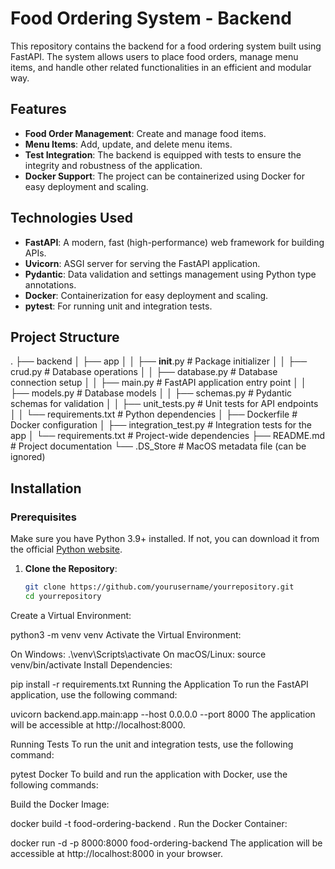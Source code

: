 # Food Ordering System - Backend

This repository contains the backend for a food ordering system built using FastAPI. The system allows users to place food orders, manage menu items, and handle other related functionalities in an efficient and modular way.

## Features

- **Food Order Management**: Create and manage food items.
- **Menu Items**: Add, update, and delete menu items.
- **Test Integration**: The backend is equipped with tests to ensure the integrity and robustness of the application.
- **Docker Support**: The project can be containerized using Docker for easy deployment and scaling.

## Technologies Used

- **FastAPI**: A modern, fast (high-performance) web framework for building APIs.
- **Uvicorn**: ASGI server for serving the FastAPI application.
- **Pydantic**: Data validation and settings management using Python type annotations.
- **Docker**: Containerization for easy deployment and scaling.
- **pytest**: For running unit and integration tests.

## Project Structure

.
├── backend
│   ├── app
│   │   ├── __init__.py         # Package initializer
│   │   ├── crud.py             # Database operations
│   │   ├── database.py         # Database connection setup
│   │   ├── main.py             # FastAPI application entry point
│   │   ├── models.py           # Database models
│   │   ├── schemas.py          # Pydantic schemas for validation
│   │   ├── unit_tests.py       # Unit tests for API endpoints
│   │   └── requirements.txt    # Python dependencies
│   ├── Dockerfile              # Docker configuration
│   ├── integration_test.py     # Integration tests for the app
│   └── requirements.txt        # Project-wide dependencies
├── README.md                   # Project documentation
└── .DS_Store                   # MacOS metadata file (can be ignored)




## Installation

### Prerequisites

Make sure you have Python 3.9+ installed. If not, you can download it from the official [Python website](https://www.python.org/downloads/).

1. **Clone the Repository**:
   ```bash
   git clone https://github.com/yourusername/yourrepository.git
   cd yourrepository
Create a Virtual Environment:


python3 -m venv venv
Activate the Virtual Environment:

On Windows:
.\venv\Scripts\activate
On macOS/Linux:
source venv/bin/activate
Install Dependencies:


pip install -r requirements.txt
Running the Application
To run the FastAPI application, use the following command:

uvicorn backend.app.main:app --host 0.0.0.0 --port 8000
The application will be accessible at http://localhost:8000.

Running Tests
To run the unit and integration tests, use the following command:

pytest
Docker
To build and run the application with Docker, use the following commands:

Build the Docker Image:

docker build -t food-ordering-backend .
Run the Docker Container:


docker run -d -p 8000:8000 food-ordering-backend
The application will be accessible at http://localhost:8000 in your browser.

